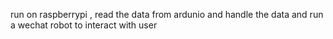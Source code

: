 run on raspberrypi , read the data from ardunio and handle the data
and run a wechat robot to interact with user
